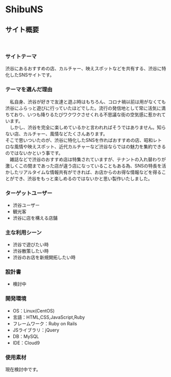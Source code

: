 # ShibuNS

## サイト概要
<br>

### サイトテーマ
渋谷にあるおすすめの店、カルチャー、映えスポットなどを共有する、渋谷に特化したSNSサイトです。


### テーマを選んだ理由
<span>　</span>私自身、渋谷が好きで友達と遊ぶ時はもちろん、コロナ禍以前は用がなくても渋谷にふらっと遊びに行っていたほどでした。流行の発信地として常に活気に満ちており、いつも降りるたびワクワクさせくれる不思議な街の空気感に惹かれています。<br>
　しかし、渋谷を完全に楽しめているかと言われればそうではありません。知らない店、カルチャー、風情などたくさんあります。<br>
そこで思いついたのが、渋谷に特化したSNSを作ればおすすめの店、昭和レトロな風情や映えスポット、近代カルチャーなど渋谷ならではの魅力を集約できるのではないかという事です。<br>
　雑誌などで渋谷のおすすめ店は特集されていますが、テナントの入れ替わりが激しくこの間まであった店が違う店になっていることもある為、SNSの特長を活かしたリアルタイムな情報共有ができれば、お店からのお得な情報などを得ることができ、渋谷をもっと楽しめるのではないかと思い製作いたしました。

### ターゲットユーザー

- 渋谷ユーザー
- 観光客
- 渋谷に店を構える店舗


### 主な利用シーン

- 渋谷で遊びたい時
- 渋谷散策したい時
- 渋谷のお店を新規開拓したい時


### 設計書
- 検討中

### 開発環境
- OS：Linux(CentOS)
- 言語：HTML,CSS,JavaScript,Ruby
- フレームワーク：Ruby on Rails
- JSライブラリ：jQuery
- DB：MySQL
- IDE：Cloud9

### 使用素材
現在検討中です。